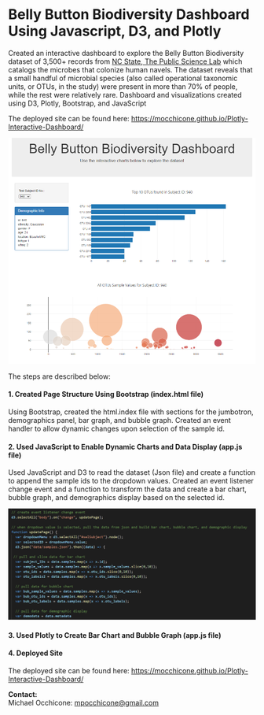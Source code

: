 # **Belly Button Biodiversity Dashboard Using Javascript, D3, and Plotly**

Created an interactive dashboard to explore the Belly Button Biodiversity dataset of 3,500+ records from [NC State, The Public Science Lab](http://robdunnlab.com/projects/belly-button-biodiversity/) which catalogs the microbes that colonize human navels.  The dataset reveals that a small handful of microbial species (also called operational taxonomic units, or OTUs, in the study) were present in more than 70% of people, while the rest were relatively rare.  Dashboard and visualizations created using D3, Plotly, Bootstrap, and JavaScript

The deployed site can be found here: https://mocchicone.github.io/Plotly-Interactive-Dashboard/

![Deployed Site](https://github.com/mocchicone/Plotly-Interactive-Dashboard/blob/master/Images/deployed_site.PNG)


The steps are described below:

#### 1. Created Page Structure Using Bootstrap (index.html file)

Using Bootstrap, created the html.index file with sections for the jumbotron, demographics panel, bar graph, and bubble graph.  Created an event handler to allow dynamic changes upon selection of the sample id.   

#### 2. Used JavaScript to Enable Dynamic Charts and Data Display (app.js file)  
Used JavaScript and D3 to read the dataset (Json file) and create a function to append the sample ids to the dropdown values.  Created an event listener change event and a function to transform the data and create a bar chart, bubble graph, and demographics display based on the selected id.
 
![Data Transformation](https://github.com/mocchicone/Plotly-Interactive-Dashboard/blob/master/Images/js_data_extraction_and_transformation.PNG)  
  
#### 3. Used Plotly to Create Bar Chart and Bubble Graph (app.js file)  
  
   
#### 4. Deployed Site
  
The deployed site can be found here: https://mocchicone.github.io/Plotly-Interactive-Dashboard/  

**Contact:**   
Michael Occhicone: mpocchicone@gmail.com  
